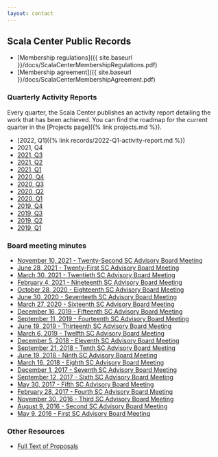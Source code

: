 ```yaml
---
layout: contact
---
```


## Scala Center Public Records

- [Membership regulations]({{ site.baseurl }}/docs/ScalaCenterMembershipRegulations.pdf)
- [Membership agreement]({{ site.baseurl }}/docs/ScalaCenterMembershipAgreement.pdf)

### Quarterly Activity Reports

Every quarter, the Scala Center publishes an activity report detailing the
work that has been achieved. You can find the roadmap for the current quarter
in the [Projects page]({% link projects.md %}).

- [2022, Q1]({% link records/2022-Q1-activity-report.md %})
- 2021, Q4
- [2021, Q3](/minutes/2021/11/10/2021-11-10-november-10-2021.pdf)
- [2021, Q2](/minutes/2021/06/28/2021-06-28-seb-june-28-2021.pdf)
- [2021, Q1](/minutes/2021/03/30/2021-03-30-seb-march-30-2021.pdf)
- [2020, Q4](/minutes/2021/02/04/2021-02-04-seb-february-4-2021.pdf)
- [2020, Q3](/minutes/2020/10/28/2020-10-28-seb-october-28-2020.pdf)
- [2020, Q2](/minutes/2020/06/30/2020-06-30-seb-june-30-2020.pdf)
- [2020, Q1](/minutes/2020/03/27/2020-03-27-march-27-2020.pdf)
- [2019, Q4](/minutes/2019/12/16/2019-12-16-december-16-2019.pdf)
- [2019, Q3](/minutes/2019/09/11/2019-09-11-september-11-2019.pdf)
- [2019, Q2](/minutes/2019/06/19/2019-06-19-june-19-2019.pdf)
- [2019, Q1](/minutes/2019/03/06/2019-03-06-march-6-2019.pdf)

### Board meeting minutes

- [November 10, 2021 - Twenty-Second SC Advisory Board Meeting](/minutes/2021/11/10/november-10-2021.html)
- [June 28, 2021 - Twenty-First SC Advisory Board Meeting](/minutes/2021/06/28/june-28-2021.html)
- [March 30, 2021 - Twentieth SC Advisory Board Meeting](/minutes/2021/03/30/march-30-2021.html)
- [February 4, 2021 - Nineteenth SC Advisory Board Meeting](/minutes/2021/02/04/february-4-2021.html)
- [October 28, 2020 - Eighteenth SC Advisory Board Meeting](/minutes/2020/10/28/october-28-2020.html)
- [June 30, 2020 - Seventeeth SC Advisory Board Meeting](/minutes/2020/06/30/june-30-2020.html)
- [March 27, 2020 - Sixteenth SC Advisory Board Meeting](/minutes/2020/03/27/march-27-2020.html)
- [December 16, 2019 - Fifteenth SC Advisory Board Meeting](/minutes/2019/12/16/december-16-2019.html)
- [September 11, 2019 - Fourteenth SC Advisory Board Meeting](/minutes/2019/09/11/september-11-2019.html)
- [June 19, 2019 - Thirteenth SC Advisory Board Meeting](/minutes/2019/06/19/june-19-2019.html)
- [March 6, 2019 - Twelfth SC Advisory Board Meeting](/minutes/2019/03/06/march-6-2019.html)
- [December 5, 2018 - Eleventh SC Advisory Board Meeting](/minutes/2018/12/05/december-5-2018.html)
- [September 21, 2018 - Tenth SC Advisory Board Meeting](/minutes/2018/09/21/september-21-2018.html)
- [June 19, 2018 - Ninth SC Advisory Board Meeting](/minutes/2018/06/19/june-19-2018.html)
- [March 16, 2018 - Eighth SC Advisory Board Meeting](/minutes/2018/03/16/march-16-2018.html)
- [December 1, 2017 - Seventh SC Advisory Board Meeting](/minutes/2017/12/01/december-1-2017.html)
- [September 12, 2017 - Sixth SC Advisory Board Meeting](/minutes/2017/09/12/september-12-2017.html)
- [May 30, 2017 - Fifth SC Advisory Board Meeting](/minutes/2017/05/30/may-30-2017.html)
- [February 28, 2017 - Fourth SC Advisory Board Meeting](/minutes/2017/02/28/february-28-2017.html)
- [November 30, 2016 - Third SC Advisory Board Meeting](/minutes/2016/11/30/november-30-2016.html)
- [August 9, 2016 - Second SC Advisory Board Meeting](/minutes/2016/08/09/august-9-2016.html)
- [May 9, 2016 - First SC Advisory Board Meeting](/minutes/2016/06/06/may-9-2016.html)

### Other Resources

- [Full Text of Proposals](https://github.com/scalacenter/advisoryboard/tree/master/proposals)
